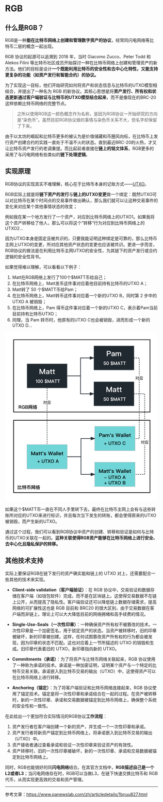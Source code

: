 # RGB

## 什么是RGB？

RGB是一种**能在比特币网络上创建和管理数字资产的协议**，经常同闪电网络等比特币二层的概念一起出现。

RGB 协议的起源可以追溯到 2018 年，当时 Giacomo Zucco、Peter Todd 和 Alekos Filini 等比特币社区成员开始探讨一种在比特币网络上创建和管理资产的新方法。他们的目标是设计**一个既能利用比特币的安全性和去中心化特性，又能支持更复杂的功能（如资产发行和智能合约）的协议。**

为了实现这一目标，他们开始研究如何将资产和状态信息与比特币的UTXO模型相结合，并提出了一种名为 RGB 的新协议。其核心思想是将**资产发行、所有权和状态更新通过客户端验证与比特币的UTXO模型结合起来**，而不是像现在的BRC-20这样依赖比特币网络的完整节点。

> 之所以使用RGB这一颜色概念作为名称，是因为RGB协议一开始研究的方向是“染色币”。虽然目前RGB协议做的事情与染色币关系不大，但名字却保留了下来。

由于以太坊的崛起和比特币更多的被认为是价值储藏和币圈风向标，在比特币上发行资产创建合约的实践一直处于不温不火的状态。直到最近BRC-20的火热，才又让比特币资产发行的老调重提。而比起前者直接在**链上的铭文体系**，RGB更多的采用了与闪电网络有些类似的**链下处理逻辑**。

## 实现原理

RGB协议的实现其实不难理解，核心在于比特币本身的记账方式——[UTXO](UTXO.md)。

RGB实际上就是将**链下资产的发行**与**链上的UTXO变更**做一个绑定：既然UTXO可以对比特币在某个时间点的交易事件做出确认，那么我们就可以让这种交易事件的变化来对应某个其他事情状态的改变；

例如我在某一个地方发行了一个资产，对应到比特币网络上的UTXO1。如果我将这个资产转移给了他人，那么可以将这个”转移“行为对应到比特币网络上的UTXO2...

因为UTXO本身是固定且被共识的，只要我能证明这种绑定是可靠的，那么比特币主网上UTXO的变更，所对应其他资产状态的变更也应该被共识。更进一步而言，RGB协议的做法是在利用比特币主网UTXO的安全性，为其链下的资产发行或合约逻辑的安全性背书。

如果觉得难以理解，可以看看以下例子：

1. Matt在RGB网络上发行了100个$MATT币给自己；
2. 在比特币网络上，Matt发币这件事对应着他目前持有比特币的UTXO A；
3. Matt转了 50 个$MATT币给Pam；
4. 在比特币网络上，Matt转币这件事对应着一个新的UTXO B，同时第 2 步中的UTXO A 被销毁；
5. 在比特币网络上，Pam 得币这件事对应着一个新的UTXO C，表示着Pam当前目前持有比特币UTXO；
6. 同理，当 Pam 转币时，他原有的UTXO C也会被销毁，进而形成一个新的UTXO D...

![RGB](/graph/RGB.png)

如果这个$MATT币一直在不同人手里转下去，最终在比特币主网上会有与这些转账所对应的UTXO来进行标识，并且每次当下发生的转账，都会使得原来的UTXO被销毁，而产生新的UTXO。

通过这个过程，我们可以看到RGB协议中资产的创建、转移和验证是如何与比特币的UTXO关联在一起的。**这种关联使得RGB资产能够在比特币网络上进行安全、去中心化且隐私保护的转移。**

## 其他技术支持

实际上要保证RGB在链下发行的资产确实能和链上的 UTXO 对上，还需要配合一些其他的技术来实现。

* **Client-side validation（客户端验证）**：在 RGB 协议中，交易验证和数据存储在客户端（如钱包软件）完成，而不是在区块链上。这使得交易数据不在链上公开，从而提高了隐私性。客户端验证还可以降低链上数据存储需求，提高网络的可扩展性这也是 RGB 目前和 BRC20 的很大区别，由于交易数据在客户端而非链上，理论上可以大大降低目前的网络拥堵和高手续费的情况。

* **Single-Use-Seals（一次性印章）**：一种确保资产所有权不被篡改的技术。一次性印章是一个加密签名，用于锁定资产的状态。当资产被转移时，旧的印章被破坏，新的印章被创建。这样，任何试图篡改资产所有权的行为都会被发现，因为印章的状态不匹配。这也对应着上一节所描述的 UTXO 的销毁和生成。旧印章代表着旧的 UTXO，新印章指向新的 UTXO。

* **Commitments（承诺）**：为了将资产与比特币网络关联起来，RGB 协议使用了一种称为承诺的技术。承诺是一种加密证明，证明某个资产与一个特定的比特币交易关联。承诺嵌入到比特币交易的输出（UTXO）中，这使得资产可以在比特币网络上进行转移。

* **Anchoring（锚定）**：为了将客户端验证和比特币网络连接起来，RGB 协议使用了锚定技术。锚定是将一次性印章和承诺结合在一起的过程。在资产被转移时，新的一次性印章、承诺和交易数据被锚定到比特币网络上，确保整个系统的安全性和一致性。

在此给出一个更加符合实际情况的RGB协议**工作流程**：

1. 资产发行者在客户端创建一个新的资产，并生成一个一次性印章和承诺。
2. 资产发行者将新资产锚定到比特币网络上，将承诺嵌入到比特币交易的输出（UTXO）中。
3. 资产接收者通过查看承诺和验证一次性印章来验证资产的有效性。
4. 资产转移时，旧的一次性印章被破坏，新的一次性印章、承诺和交易数据被锚定到比特币网络上。

同时，RGB也能很好的同**闪电网络**结合。在其官方文档中，**RGB描述自己是一个L2或者L3**；当闪电网络存在时，RGB可以当做L3，在链下快速交换比特币和 RGB 代币，从而实现更高效的交易和资产管理。

***

参考文章：https://www.panewslab.com/zh/articledetails/1bnuu827.html
